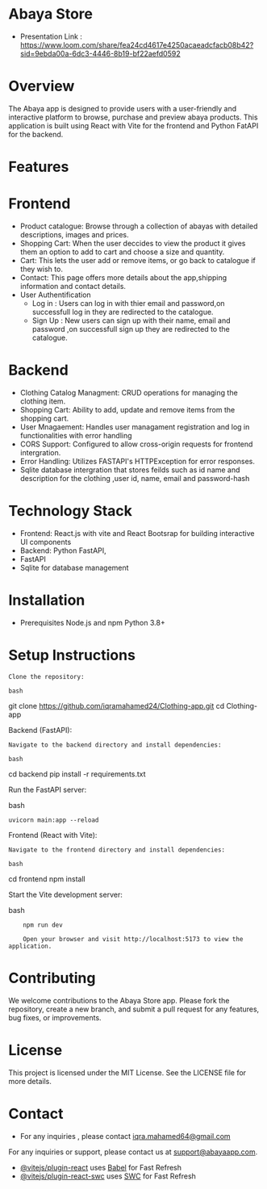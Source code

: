 # Abaya Store
 - Presentation Link : https://www.loom.com/share/fea24cd4617e4250acaeadcfacb08b42?sid=9ebda00a-6dc3-4446-8b19-bf22aefd0592
# Overview 
The Abaya app is designed to provide users with a user-friendly and interactive platform to browse, purchase and preview abaya products. This application is built using React with Vite for the frontend and Python FatAPI for the backend.

# Features
 # Frontend
- Product catalogue: Browse through a collection of abayas with detailed descriptions, images and prices.
- Shopping Cart: When the user deccides to view the product it gives them an option to add to cart and choose a size and quantity.
- Cart: This lets the user add or remove items, or go back to catalogue if they wish to.
- Contact: This page offers more details about the app,shipping information and contact details.
- User Authentification
   - Log in : Users can log in with thier email and password,on successfull log in they are redirected to the catalogue.
    - Sign Up : New users can sign up with their name, email and password ,on successfull sign up they are redirected to the catalogue.

 # Backend
- Clothing Catalog Managment: CRUD operations for managing the clothing item. 
- Shopping Cart: Ability to add, update and remove items from the shopping cart.
- User Mnagaement: Handles user managament registration and log in functionalities with error handling
- CORS Support: Configured to allow cross-origin requests for frontend intergration.
- Error Handling: Utilizes FASTAPI's HTTPException for error responses.
- Sqlite database intergration that stores feilds such as id name and description for the clothing ,user id, name, email and password-hash
# Technology Stack
- Frontend: React.js with vite and React Bootsrap for building interactive UI components
- Backend: Python FastAPI, 
- FastAPI 
- Sqlite for database management


# Installation
 - Prerequisites
Node.js and npm
Python 3.8+



# Setup Instructions

    Clone the repository:

    bash

git clone https://github.com/iqramahamed24/Clothing-app.git
cd Clothing-app

Backend (FastAPI):

    Navigate to the backend directory and install dependencies:

    bash

cd backend
pip install -r requirements.txt

Run the FastAPI server:

bash

    uvicorn main:app --reload

Frontend (React with Vite):

    Navigate to the frontend directory and install dependencies:

    bash

cd frontend
npm install

Start the Vite development server:

bash

        npm run dev

        Open your browser and visit http://localhost:5173 to view the application.

# Contributing

We welcome contributions to the Abaya Store app. Please fork the repository, create a new branch, and submit a pull request for any features, bug fixes, or improvements.
 
# License

This project is licensed under the MIT License. See the LICENSE file for more details.

# Contact
- For any inquiries , please contact iqra.mahamed64@gmail.com 

For any inquiries or support, please contact us at support@abayaapp.com.
- [@vitejs/plugin-react](https://github.com/vitejs/vite-plugin-react/blob/main/packages/plugin-react/README.md) uses [Babel](https://babeljs.io/) for Fast Refresh
- [@vitejs/plugin-react-swc](https://github.com/vitejs/vite-plugin-react-swc) uses [SWC](https://swc.rs/) for Fast Refresh
